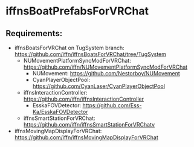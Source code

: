 # iffnsBoatPrefabsForVRChat
 
## Requirements:
- iffnsBoatsForVRChat on TugSystem branch: https://github.com/iffn/iffnsBoatsForVRChat/tree/TugSystem
  - NUMovementPlatformSyncModForVRChat: https://github.com/iffn/NUMovementPlatformSyncModForVRChat
    - NUMovement: https://github.com/Nestorboy/NUMovement
    - CyanPlayerObjectPool: https://github.com/CyanLaser/CyanPlayerObjectPool
  - iffnsInteractionController: https://github.com/iffn/iffnsInteractionController
    - EsskaFOVDetector: https://github.com/Ess-Ka/EsskaFOVDetector
  - iffnsSmartStationForVRChat: https://github.com/iffn/iffnsSmartStationForVRChatv
- iffnsMovingMapDisplayForVRChat: https://github.com/iffn/iffnsMovingMapDisplayForVRChat
